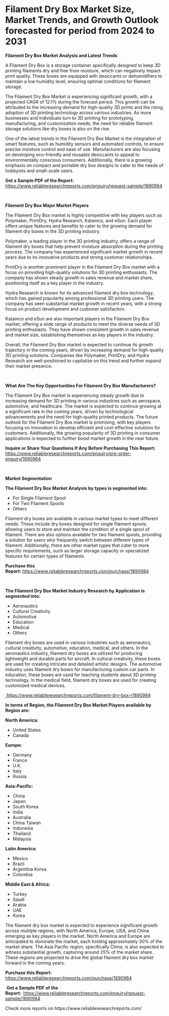 <p><h1>Filament Dry Box Market Size, Market Trends, and Growth Outlook forecasted for period from 2024 to 2031</h1></p><p><strong>Filament Dry Box Market Analysis and Latest Trends</strong></p>
<p><p>A Filament Dry Box is a storage container specifically designed to keep 3D printing filaments dry and free from moisture, which can negatively impact print quality. These boxes are equipped with desiccants or dehumidifiers to maintain a low humidity level, ensuring optimal conditions for filament storage.</p><p>The Filament Dry Box Market is experiencing significant growth, with a projected CAGR of 12.1% during the forecast period. This growth can be attributed to the increasing demand for high-quality 3D prints and the rising adoption of 3D printing technology across various industries. As more businesses and individuals turn to 3D printing for prototyping, manufacturing, and customization needs, the need for reliable filament storage solutions like dry boxes is also on the rise.</p><p>One of the latest trends in the Filament Dry Box Market is the integration of smart features, such as humidity sensors and automated controls, to ensure precise moisture control and ease of use. Manufacturers are also focusing on developing eco-friendly and reusable desiccants to appeal to environmentally conscious consumers. Additionally, there is a growing emphasis on compact and portable dry box designs to cater to the needs of hobbyists and small-scale users.</p></p>
<p><strong>Get a Sample PDF of the Report:&nbsp;</strong> <a href="https://www.reliableresearchreports.com/enquiry/request-sample/1890984">https://www.reliableresearchreports.com/enquiry/request-sample/1890984</a></p>
<p>&nbsp;</p>
<p><strong>Filament Dry Box Major Market Players</strong></p>
<p><p>The Filament Dry Box market is highly competitive with key players such as Polymaker, PrintDry, Hydra Research, Katamco, and eSun. Each player offers unique features and benefits to cater to the growing demand for filament dry boxes in the 3D printing industry.</p><p>Polymaker, a leading player in the 3D printing industry, offers a range of filament dry boxes that help prevent moisture absorption during the printing process. The company has experienced significant market growth in recent years due to its innovative products and strong customer relationships.</p><p>PrintDry is another prominent player in the Filament Dry Box market with a focus on providing high-quality solutions for 3D printing enthusiasts. The company has shown steady growth in sales revenue and market share, positioning itself as a key player in the industry.</p><p>Hydra Research is known for its advanced filament dry box technology, which has gained popularity among professional 3D printing users. The company has seen substantial market growth in recent years, with a strong focus on product development and customer satisfaction.</p><p>Katamco and eSun are also important players in the Filament Dry Box market, offering a wide range of products to meet the diverse needs of 3D printing enthusiasts. They have shown consistent growth in sales revenue and market size, establishing themselves as key players in the industry.</p><p>Overall, the Filament Dry Box market is expected to continue its growth trajectory in the coming years, driven by increasing demand for high-quality 3D printing solutions. Companies like Polymaker, PrintDry, and Hydra Research are well-positioned to capitalize on this trend and further expand their market presence.</p></p>
<p>&nbsp;</p>
<p><strong>What Are The Key Opportunities For Filament Dry Box Manufacturers?</strong></p>
<p><p>The Filament Dry Box market is experiencing steady growth due to increasing demand for 3D printing in various industries such as aerospace, automotive, and healthcare. The market is expected to continue growing at a significant rate in the coming years, driven by technological advancements and the need for high-quality printed products. The future outlook for the Filament Dry Box market is promising, with key players focusing on innovation to develop efficient and cost-effective solutions for customers. Additionally, the growing popularity of 3D printing in consumer applications is expected to further boost market growth in the near future.</p></p>
<p><strong>Inquire or Share Your Questions If Any Before Purchasing This Report:</strong> <a href="https://www.reliableresearchreports.com/enquiry/pre-order-enquiry/1890984">https://www.reliableresearchreports.com/enquiry/pre-order-enquiry/1890984</a></p>
<p>&nbsp;</p>
<p><strong>Market Segmentation</strong></p>
<p><strong>The Filament Dry Box Market Analysis by types is segmented into:</strong></p>
<p><ul><li>For Single Filament Spool</li><li>For Two Filament Spools</li><li>Others</li></ul></p>
<p><p>Filament dry boxes are available in various market types to meet different needs. These include dry boxes designed for single filament spools, allowing users to store and maintain the condition of a single spool of filament. There are also options available for two filament spools, providing a solution for users who frequently switch between different types of filament. Additionally, there are other market types that cater to more specific requirements, such as larger storage capacity or specialized features for certain types of filaments.</p></p>
<p><strong>Purchase this Report:&nbsp;</strong><a href="https://www.reliableresearchreports.com/purchase/1890984">https://www.reliableresearchreports.com/purchase/1890984</a></p>
<p>&nbsp;</p>
<p><strong>The Filament Dry Box Market Industry Research by Application is segmented into:</strong></p>
<p><ul><li>Aeronautics</li><li>Cultural Creativity</li><li>Automotive</li><li>Education</li><li>Medical</li><li>Others</li></ul></p>
<p><p>Filament dry boxes are used in various industries such as aeronautics, cultural creativity, automotive, education, medical, and others. In the aeronautics industry, filament dry boxes are utilized for producing lightweight and durable parts for aircraft. In cultural creativity, these boxes are used for creating intricate and detailed artistic designs. The automotive industry uses filament dry boxes for manufacturing custom car parts. In education, these boxes are used for teaching students about 3D printing technology. In the medical field, filament dry boxes are used for creating customized medical devices.</p></p>
<p><a href="https://www.reliableresearchreports.com/filament-dry-box-r1890984">&nbsp;https://www.reliableresearchreports.com/filament-dry-box-r1890984</a></p>
<p><strong>In terms of Region, the Filament Dry Box Market Players available by Region are:</strong></p>
<p>
    <p> <strong> North America: </strong>
        <ul>
            <li>United States</li>
            <li>Canada</li>
        </ul>
        </p> 
    <p> <strong> Europe: </strong>
        <ul>
            <li>Germany</li>
            <li>France</li>
            <li>U.K.</li>
            <li>Italy</li>
            <li>Russia</li>
        </ul>
        </p> 
    <p> <strong> Asia-Pacific: </strong>
        <ul>
            <li>China</li>
            <li>Japan</li>
            <li>South Korea</li>
            <li>India</li>
            <li>Australia</li>
            <li>China Taiwan</li>
            <li>Indonesia</li>
            <li>Thailand</li>
            <li>Malaysia</li>
        </ul>
        </p> 
    <p> <strong> Latin America: </strong>
        <ul>
            <li>Mexico</li>
            <li>Brazil</li>
            <li>Argentina Korea</li>
            <li>Colombia</li>
        </ul>
        </p> 
    <p> <strong> Middle East & Africa: </strong>
        <ul>
            <li>Turkey</li>
            <li>Saudi</li>
            <li>Arabia</li>
            <li>UAE</li>
            <li>Korea</li>
        </ul>
    </p>
    </p>
<p><p>The filament dry box market is expected to experience significant growth across multiple regions, with North America, Europe, USA, and China emerging as key players in the market. North America and Europe are anticipated to dominate the market, each holding approximately 30% of the market share. The Asia Pacific region, specifically China, is also expected to witness substantial growth, capturing around 25% of the market share. These regions are projected to drive the global filament dry box market forward in the coming years.</p></p>
<p><strong>Purchase this Report: </strong><a href="https://www.reliableresearchreports.com/purchase/1890984">https://www.reliableresearchreports.com/purchase/1890984</a></p>
<p>&nbsp;<strong>Get a Sample PDF of the Report:&nbsp;&nbsp;</strong><a href="https://www.reliableresearchreports.com/enquiry/request-sample/1890984">https://www.reliableresearchreports.com/enquiry/request-sample/1890984</a></p>
<p><strong></strong></p>
<p>Check more reports on https://www.reliableresearchreports.com/</p>